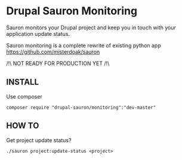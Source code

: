 Drupal Sauron Monitoring
=======================
Sauron monitors your Drupal project and keep you in touch with your application update status.

Sauron monitoring is a complete rewrite of existing python app https://github.com/misterdoak/sauron

/!\ NOT READY FOR PRODUCTION YET /!\

INSTALL
--------

Use composer

    composer require "drupal-sauron/monitoring":"dev-master"

HOW TO
-------

Get project update status?

    ./sauron project:update-status <project>
